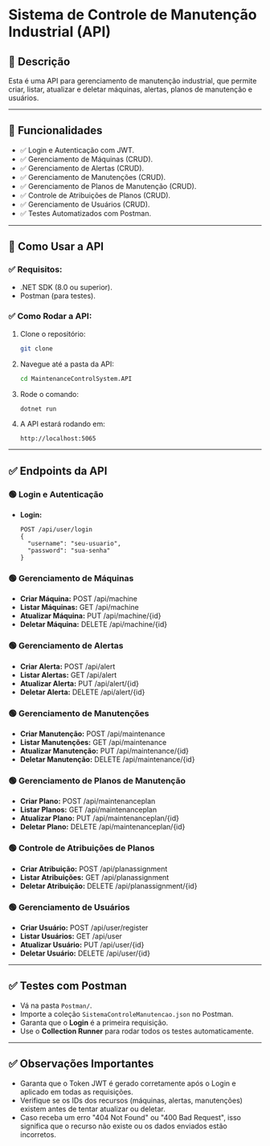 # Sistema de Controle de Manutenção Industrial (API)

## 📌 Descrição

Esta é uma API para gerenciamento de manutenção industrial, que permite criar, listar, atualizar e deletar máquinas, alertas, planos de manutenção e usuários.

---

## 🚀 Funcionalidades

* ✅ Login e Autenticação com JWT.
* ✅ Gerenciamento de Máquinas (CRUD).
* ✅ Gerenciamento de Alertas (CRUD).
* ✅ Gerenciamento de Manutenções (CRUD).
* ✅ Gerenciamento de Planos de Manutenção (CRUD).
* ✅ Controle de Atribuições de Planos (CRUD).
* ✅ Gerenciamento de Usuários (CRUD).
* ✅ Testes Automatizados com Postman.

---

## 🚀 Como Usar a API

### ✅ Requisitos:

* .NET SDK (8.0 ou superior).
* Postman (para testes).

### ✅ Como Rodar a API:

1. Clone o repositório:

   ```bash
   git clone 
   ```

2. Navegue até a pasta da API:

   ```bash
   cd MaintenanceControlSystem.API
   ```

3. Rode o comando:

   ```bash
   dotnet run
   ```

4. A API estará rodando em:

   ```plaintext
   http://localhost:5065
   ```

---

## ✅ Endpoints da API

### 🟢 Login e Autenticação

* **Login:**

  ```plaintext
  POST /api/user/login
  {
    "username": "seu-usuario",
    "password": "sua-senha"
  }
  ```

### 🟢 Gerenciamento de Máquinas

* **Criar Máquina:** POST /api/machine
* **Listar Máquinas:** GET /api/machine
* **Atualizar Máquina:** PUT /api/machine/{id}
* **Deletar Máquina:** DELETE /api/machine/{id}

### 🟢 Gerenciamento de Alertas

* **Criar Alerta:** POST /api/alert
* **Listar Alertas:** GET /api/alert
* **Atualizar Alerta:** PUT /api/alert/{id}
* **Deletar Alerta:** DELETE /api/alert/{id}

### 🟢 Gerenciamento de Manutenções

* **Criar Manutenção:** POST /api/maintenance
* **Listar Manutenções:** GET /api/maintenance
* **Atualizar Manutenção:** PUT /api/maintenance/{id}
* **Deletar Manutenção:** DELETE /api/maintenance/{id}

### 🟢 Gerenciamento de Planos de Manutenção

* **Criar Plano:** POST /api/maintenanceplan
* **Listar Planos:** GET /api/maintenanceplan
* **Atualizar Plano:** PUT /api/maintenanceplan/{id}
* **Deletar Plano:** DELETE /api/maintenanceplan/{id}

### 🟢 Controle de Atribuições de Planos

* **Criar Atribuição:** POST /api/planassignment
* **Listar Atribuições:** GET /api/planassignment
* **Deletar Atribuição:** DELETE /api/planassignment/{id}

### 🟢 Gerenciamento de Usuários

* **Criar Usuário:** POST /api/user/register
* **Listar Usuários:** GET /api/user
* **Atualizar Usuário:** PUT /api/user/{id}
* **Deletar Usuário:** DELETE /api/user/{id}

---

## ✅ Testes com Postman

* Vá na pasta `Postman/`.
* Importe a coleção `SistemaControleManutencao.json` no Postman.
* Garanta que o **Login** é a primeira requisição.
* Use o **Collection Runner** para rodar todos os testes automaticamente.

---

## ✅ Observações Importantes

* Garanta que o Token JWT é gerado corretamente após o Login e aplicado em todas as requisições.
* Verifique se os IDs dos recursos (máquinas, alertas, manutenções) existem antes de tentar atualizar ou deletar.
* Caso receba um erro "404 Not Found" ou "400 Bad Request", isso significa que o recurso não existe ou os dados enviados estão incorretos.

